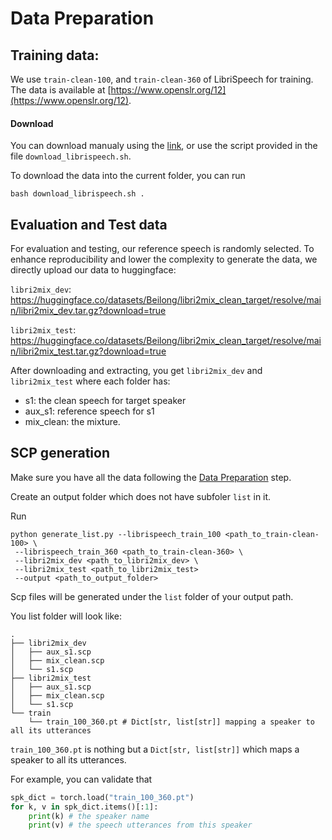 # Data Preparation

## Training data:
We use `train-clean-100`, and `train-clean-360` of LibriSpeech for training. The data is available at [https://www.openslr.org/12](https://www.openslr.org/12). 

#### Download
You can download manualy using the [link](https://www.openslr.org/12), or use the script 
provided in the file `download_librispeech.sh`.

To download the data into the current folder, you can run
```
bash download_librispeech.sh .
```

## Evaluation and Test data

For evaluation and testing, our reference speech is randomly selected. 
To enhance reproducibility and lower the complexity to generate the data, we directly upload
our data to huggingface:

`libri2mix_dev`: https://huggingface.co/datasets/Beilong/libri2mix_clean_target/resolve/main/libri2mix_dev.tar.gz?download=true


`libri2mix_test`: https://huggingface.co/datasets/Beilong/libri2mix_clean_target/resolve/main/libri2mix_test.tar.gz?download=true

After downloading and extracting, you get `libri2mix_dev` and `libri2mix_test` where each 
folder has:
- s1: the clean speech for target speaker
- aux_s1: reference speech for s1
- mix_clean: the mixture. 

## SCP generation

Make sure you have all the data following the [Data Preparation](#data-preparation) step. 

Create an output folder which does not have subfoler `list` in it.

Run
```
python generate_list.py --librispeech_train_100 <path_to_train-clean-100> \
 --librispeech_train_360 <path_to_train-clean-360> \
 --libri2mix_dev <path_to_libri2mix_dev> \
 --libri2mix_test <path_to_libri2mix_test>
 --output <path_to_output_folder>
```

Scp files will be generated under the `list` folder of your output path.

You list folder will look like:
```
.
├── libri2mix_dev
│   ├── aux_s1.scp 
│   ├── mix_clean.scp
│   └── s1.scp
├── libri2mix_test
│   ├── aux_s1.scp
│   ├── mix_clean.scp
│   └── s1.scp
└── train
    └── train_100_360.pt # Dict[str, list[str]] mapping a speaker to all its utterances
```

`train_100_360.pt` is nothing but a `Dict[str, list[str]]` which maps a 
speaker to all its utterances. 

For example, you can validate that
```python
spk_dict = torch.load("train_100_360.pt")
for k, v in spk_dict.items()[:1]:
    print(k) # the speaker name
    print(v) # the speech utterances from this speaker
```